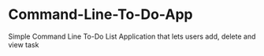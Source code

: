 # Command-Line-To-Do-App
Simple Command Line To-Do List Application that lets users add, delete and view task
